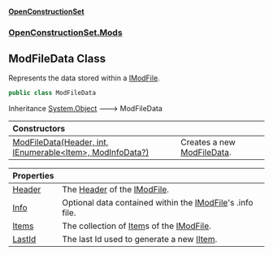 #### [OpenConstructionSet](index.md 'index')
### [OpenConstructionSet.Mods](index.md#OpenConstructionSet_Mods 'OpenConstructionSet.Mods')
## ModFileData Class
Represents the data stored within a [IModFile](IKbYBL+aXAnVnb4gGogjfQ.md 'OpenConstructionSet.Mods.IModFile').  
```csharp
public class ModFileData
```

Inheritance [System.Object](https://docs.microsoft.com/en-us/dotnet/api/System.Object 'System.Object') &#129106; ModFileData  

| Constructors | |
| :--- | :--- |
| [ModFileData(Header, int, IEnumerable&lt;Item&gt;, ModInfoData?)](0hCESCkwrdoKxXdvGkZl5w.md 'OpenConstructionSet.Mods.ModFileData.ModFileData(OpenConstructionSet.Data.Header, int, System.Collections.Generic.IEnumerable&lt;OpenConstructionSet.Data.Item&gt;, OpenConstructionSet.Mods.ModInfoData?)') | Creates a new [ModFileData](08IeBDwBBBiNIR2IJiBaAQ.md 'OpenConstructionSet.Mods.ModFileData').<br/> |

| Properties | |
| :--- | :--- |
| [Header](Onq_m_DEWafca988he557Q.md 'OpenConstructionSet.Mods.ModFileData.Header') | The [Header](Onq_m_DEWafca988he557Q.md 'OpenConstructionSet.Mods.ModFileData.Header') of the [IModFile](IKbYBL+aXAnVnb4gGogjfQ.md 'OpenConstructionSet.Mods.IModFile').<br/> |
| [Info](08lgBOyJ7Lg8_B6hbDiPrA.md 'OpenConstructionSet.Mods.ModFileData.Info') | Optional data contained within the [IModFile](IKbYBL+aXAnVnb4gGogjfQ.md 'OpenConstructionSet.Mods.IModFile')'s .info file.<br/> |
| [Items](0QzixHSqIzmRqFPhgmxdXQ.md 'OpenConstructionSet.Mods.ModFileData.Items') | The collection of [Item](n8yymaCCgJR7t826C4USew.md 'OpenConstructionSet.Data.Item')s of the [IModFile](IKbYBL+aXAnVnb4gGogjfQ.md 'OpenConstructionSet.Mods.IModFile').<br/> |
| [LastId](FjS4I5j7uJSF1BLKkrn7Bg.md 'OpenConstructionSet.Mods.ModFileData.LastId') | The last Id used to generate a new [IItem](1xw59+1PxAxgqAyD92DMNg.md 'OpenConstructionSet.Data.IItem').<br/> |
